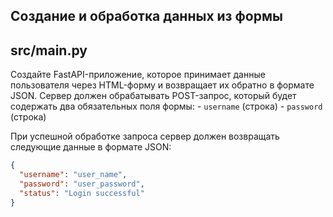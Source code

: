## Создание и обработка данных из формы

## src/main.py

Создайте FastAPI-приложение, которое принимает данные пользователя через HTML-форму и возвращает их обратно в формате JSON. Сервер должен обрабатывать POST-запрос, который будет содержать два обязательных поля формы:
    - `username` (строка)
    - `password` (строка)

При успешной обработке запроса сервер должен возвращать следующие данные в формате JSON:

```json
{
  "username": "user_name",
  "password": "user_password",
  "status": "Login successful"
}
```
